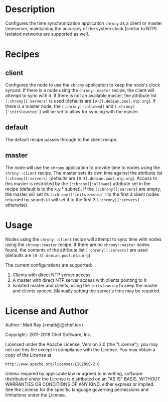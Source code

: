 Description
===========
Configures the time synchronization application `chrony` as a client or master timeserver, maintaining the accuracy of the system clock (similar to NTP). Isolated networks are supported as well.

Recipes
=======

client
------
Configures the node to use the `chrony` application to keep the node's clock synced. If there is a node using the `chrony::master` recipe, the client will attempt to sync with it. If there is not an available master, the attribute list `[:chrony][:servers]` is used (defaults are `[0-3].debian.pool.ntp.org`). If there is a master node, the `[:chrony][:allowed]` and `[:chrony]['initslewstep']` will be set to allow for syncing with the master.

default
-------
The default recipe passes through to the client recipe.

master
------
The node will use the `chrony` application to provide time to nodes using the `chrony::client` recipe. The master sets its own time against the attribute list `[:chrony][:servers]` (defaults are `[0-3].debian.pool.ntp.org`). Access to this master is restricted by the `[:chrony][:allowed]` attribute set in the recipe (default is to the x.y.* subnet). If the `[:chrony][:servers]` are empty, the master will set its `[:chrony]['initslewstep']` to the first 3 client nodes returned by search (it will set it to the first 3 `[:chrony][:servers]` otherwise).
    
Usage
=====
Nodes using the `chrony::client` recipe will attempt to sync time with nodes using the `chrony::master` recipe. If there are no `chrony::master` nodes found, the contents of the attribute list `[:chrony][:servers]` are used (defaults are `[0-3].debian.pool.ntp.org`). 

The current configurations are supported:
1) Clients with direct NTP server access
2) A master with direct NTP server access with clients pointing to it
3) Isolated master and clients, using the `initslewstep` to keep the master and clients synced. Manually setting the server's time may be required.

License and Author
==================

Author:: Matt Ray (<matt@@chef.io>)

Copyright:: 2011-2018 Chef Software, Inc..

Licensed under the Apache License, Version 2.0 (the "License");
you may not use this file except in compliance with the License.
You may obtain a copy of the License at

    http://www.apache.org/licenses/LICENSE-2.0

Unless required by applicable law or agreed to in writing, software
distributed under the License is distributed on an "AS IS" BASIS,
WITHOUT WARRANTIES OR CONDITIONS OF ANY KIND, either express or implied.
See the License for the specific language governing permissions and
limitations under the License.

